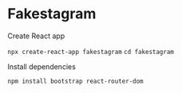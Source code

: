 # Fakestagram

Create React app

`npx create-react-app fakestagram`
`cd fakestagram`

Install dependencies

`npm install bootstrap react-router-dom`

